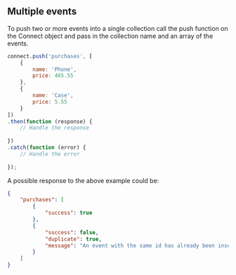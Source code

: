 ## Multiple events

To push two or more events into a single collection call the push function on the Connect object and pass in the collection name and an array of the events.

```js
connect.push('purchases', [
    {
        name: 'Phone', 
        price: 465.55
    },
    {
        name: 'Case', 
        price: 5.55
    }
])
.then(function (response) {
    // Handle the response
    
})
.catch(function (error) {
    // Handle the error
    
});
```

A possible response to the above example could be:

```json
{
    "purchases": [
        {
            "success": true
        },
        {
            "success": false,
            "duplicate": true,
            "message": "An event with the same id has already been inserted."
        }
    ]
}
```
